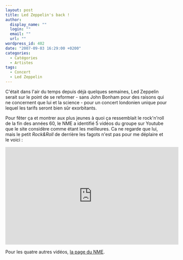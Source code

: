 ```yaml
---
layout: post
title: Led Zeppelin's back !
author:
  display_name: ""
  login: ""
  email: ""
  url: ""
wordpress_id: 402
date: "2007-09-03 16:29:00 +0200"
categories:
  - Catégories
  - Artistes
tags:
  - Concert
  - Led Zeppelin
---
```


C'était dans l'air du temps depuis déjà quelques semaines, Led Zeppelin serait
sur le point de se reformer - sans John Bonham pour des raisons qui ne
concernent que lui et la science - pour un concert londonien unique pour lequel
les tarifs seront bien sûr exorbitants.

Pour fêter ça et montrer aux plus jeunes à quoi ça ressemblait le rock'n'roll de
la fin des années 60, le NME a identifié 5 vidéos du groupe sur Youtube que le
site considère comme étant les meilleures. Ca ne regarde que lui, mais le petit
_Rock&Roll_ de derrière les fagots n'est pas pour me déplaire et le voici :

<iframe width="540" height="304" src="http://www.youtube.com/embed/FfgjJhh3U3A" frameborder="0" allowfullscreen></iframe>

Pour les quatre autres vidéos,
<a href="http://www.nme.com/blog/index.php?blog=10&title=led_zeppelin_top_5_youtube_moments&more=1&c=1&tb=1&pb=1">la
page du NME</a>.
